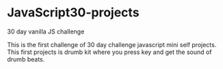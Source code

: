 # JavaScript30-projects
30 day vanilla JS challenge

This is the first challenge of 30 day challenge javascript mini self projects. This first projects is drumb kit where you press key and get the sound of drumb beats.

